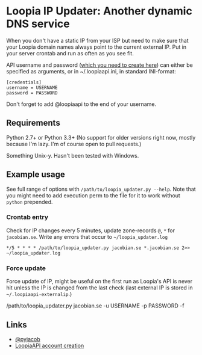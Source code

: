 # Loopia IP Updater: Another dynamic DNS service

When you don't have a static IP from your ISP but need to make sure that your Loopia domain names always point to the current external IP.
Put in your server crontab and run as often as you see fit.

API username and password ([which you need to create here](https://customerzone.loopia.se/api/)) can either be specified as arguments, or in ~/.loopiaapi.ini, in standard INI-format:

    [credentials]
    username = USERNAME
    password = PASSWORD

Don't forget to add @loopiaapi to the end of your username.

## Requirements

Python 2.7+ or Python 3.3+ (No support for older versions right now, mostly because I'm lazy. I'm of course open to pull requests.)

Something Unix-y. Hasn't been tested with Windows.

## Example usage

See full range of options with `/path/to/loopia_updater.py --help`. Note that you might need to add execution perm to the file for it to work without `python` prepended.

### Crontab entry

Check for IP changes every 5 minutes, update zone-records `@`, `*` for `jacobian.se`. Write any errors that occur to `~/loopia_updater.log`

    */5 * * * * /path/to/loopia_updater.py jacobian.se *.jacobian.se 2>> ~/loopia_updater.log

### Force update

Force update of IP, might be useful on the first run as Loopia's API is never hit unless the IP is changed from the last check (last external IP is stored in `~/.loopiaapi-externalip`.)

   /path/to/loopia_updater.py jacobian.se -u USERNAME -p PASSWORD -f

## Links
* [@pyjacob](https://twitter.com/jacobsvante_)
* [LoopiaAPI account creation](https://customerzone.loopia.se/settings/loopia-api/)
